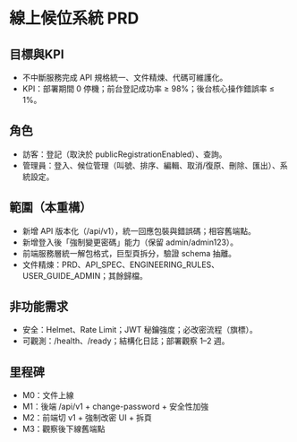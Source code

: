 # 線上候位系統 PRD

## 目標與KPI
- 不中斷服務完成 API 規格統一、文件精煉、代碼可維護化。
- KPI：部署期間 0 停機；前台登記成功率 ≥ 98%；後台核心操作錯誤率 ≤ 1%。

## 角色
- 訪客：登記（取決於 publicRegistrationEnabled）、查詢。
- 管理員：登入、候位管理（叫號、排序、編輯、取消/復原、刪除、匯出）、系統設定。

## 範圍（本重構）
- 新增 API 版本化（/api/v1），統一回應包裝與錯誤碼；相容舊端點。
- 新增登入後「強制變更密碼」能力（保留 admin/admin123）。
- 前端服務層統一解包格式，巨型頁拆分，驗證 schema 抽離。
- 文件精煉：PRD、API_SPEC、ENGINEERING_RULES、USER_GUIDE_ADMIN；其餘歸檔。

## 非功能需求
- 安全：Helmet、Rate Limit；JWT 秘鑰強度；必改密流程（旗標）。
- 可觀測：/health、/ready；結構化日誌；部署觀察 1–2 週。

## 里程碑
- M0：文件上線
- M1：後端 /api/v1 + change-password + 安全性加強
- M2：前端切 v1 + 強制改密 UI + 拆頁
- M3：觀察後下線舊端點
